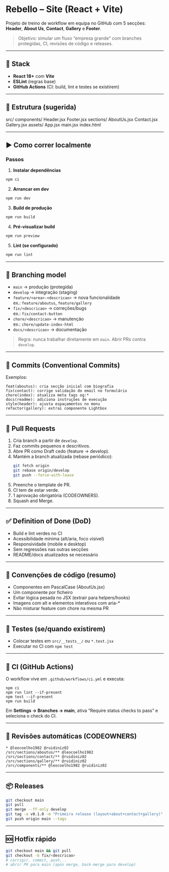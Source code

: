 # Rebello – Site (React + Vite)

Projeto de treino de workflow em equipa no GitHub com 5 secções:
**Header**, **About Us**, **Contact**, **Gallery** e **Footer**.

> Objetivo: simular um fluxo “empresa grande” com branches protegidas, CI, revisões de código e releases.

---

## 🚀 Stack
- **React 18+** com **Vite**
- **ESLint** (regras base)
- **GitHub Actions** (CI: build, lint e testes se existirem)

---

## 🧩 Estrutura (sugerida)
src/
  components/
    Header.jsx
    Footer.jsx
  sections/
    AboutUs.jsx
    Contact.jsx
    Gallery.jsx
  assets/
  App.jsx
  main.jsx
index.html

---

## ▶️ Como correr localmente

### Passos

1. **Instalar dependências**
```bash
npm ci
```

2. **Arrancar em dev**
```bash
npm run dev
```

3. **Build de produção**
```bash
npm run build
```

4. **Pré-visualizar build**
```bash
npm run preview
```

5. **Lint (se configurado)**
```bash
npm run lint
```

---

## 🌿 Branching model

- `main` → produção (protegida)
- `develop` → integração (staging)
- `feature/<area>-<descricao>` → nova funcionalidade  
  ex.: `feature/aboutus`, `feature/gallery`
- `fix/<descricao>` → correções/bugs  
  ex.: `fix/contact-button`
- `chore/<descricao>` → manutenção  
  ex.: `chore/update-index-html`
- `docs/<descricao>` → documentação

> Regra: nunca trabalhar diretamente em `main`. Abrir PRs contra `develop`.

---

## 🧠 Commits (Conventional Commits)

Exemplos:
```
feat(aboutus): cria secção inicial com biografia
fix(contact): corrige validação do email no formulário
chore(index): atualiza meta tags og:*
docs(readme): adiciona instruções de execução
style(header): ajusta espaçamentos no menu
refactor(gallery): extrai componente Lightbox
```

---

## 🔀 Pull Requests

1. Cria branch a partir de `develop`.
2. Faz commits pequenos e descritivos.
3. Abre PR como Draft cedo (feature → develop).
4. Mantém a branch atualizada (rebase periódico):
   ```bash
   git fetch origin
   git rebase origin/develop
   git push --force-with-lease
   ```
5. Preenche o template de PR.
6. CI tem de estar verde.
7. 1 aprovação obrigatória (CODEOWNERS).
8. Squash and Merge.

---

## ✅ Definition of Done (DoD)

- Build e lint verdes no CI
- Acessibilidade mínima (alt/aria, foco visível)
- Responsividade (mobile e desktop)
- Sem regressões nas outras secções
- README/docs atualizados se necessário

---

## 🤝 Convenções de código (resumo)

- Componentes em PascalCase (AboutUs.jsx)
- Um componente por ficheiro
- Evitar lógica pesada no JSX (extrair para helpers/hooks)
- Imagens com alt e elementos interativos com aria-*
- Não misturar feature com chore na mesma PR

---

## 🧪 Testes (se/quando existirem)

- Colocar testes em `src/__tests__/` ou `*.test.jsx`
- Executar no CI com `npm test`

---

## 🔧 CI (GitHub Actions)

O workflow vive em `.github/workflows/ci.yml` e executa:
```
npm ci
npm run lint --if-present
npm test --if-present
npm run build
```

Em **Settings → Branches → main**, ativa “Require status checks to pass” e seleciona o check do CI.

---

## 👥 Revisões automáticas (CODEOWNERS)

```
* @leocoelho1982 @ruidiniz02
/src/sections/aboutus/** @leocoelho1982
/src/sections/contact/** @ruidiniz02
/src/sections/gallery/** @ruidiniz02
/src/components/** @leocoelho1982 @ruidiniz02
```

---

## 📦 Releases

```bash
git checkout main
git pull
git merge --ff-only develop
git tag -a v0.1.0 -m "Primeira release (layout+about+contact+gallery)"
git push origin main --tags
```

---

## 🆘 Hotfix rápido

```bash
git checkout main && git pull
git checkout -b fix/<descricao>
# corrigir, commit, push...
# abrir PR para main (após merge, back-merge para develop)
```
